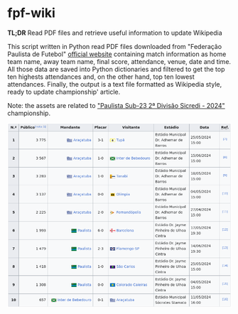 # fpf-wiki
**TL;DR**
Read PDF files and retrieve useful information to update Wikipedia

This script written in Python read PDF files downloaded from "Federação Paulista de Futebol" [official website](https://www.futebolpaulista.com.br/Home/) containing match information as home team name, away team name, final score, attendance, venue, date and time.
All those data are saved into Python dictionaries and filtered to get the top ten highests attendances and, on the other hand, top ten lowest attendances.
Finally, the output is a text file formatted as Wikipedia style, ready to update championship' article.

Note: the assets are related to ["Paulista Sub-23 2ª Divisão Sicredi - 2024"](https://pt.wikipedia.org/wiki/Campeonato_Paulista_de_Futebol_de_2024_-_Segunda_Divis%C3%A3o) championship.

![Top ten highest attendance table](/img/top_ten_highest_attendance.png)
